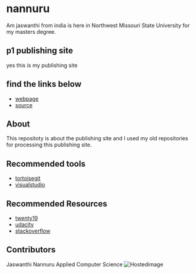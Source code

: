 # nannuru
Am jaswanthi from india is here in Northwest Missouri State University for my masters degree.
## p1 publishing site
yes this is my publishing site
## find the links below
- [webpage](https://github.com/JaswanthiNannuru)
- [source](https://github.com/JaswanthiNannuru/working-with-markdown)
## About
This repositoty is about the publishing site and I used my old repositories for processing this publishing site.
## Recommended tools
- [tortoisegit](https://tortoisegit.org/)
- [visualstudio](https://code.visualstudio.com/)
## Recommended Resources
- [twenty19](http://www.twenty19.com/)
- [udacity](https://www.udacity.com/)
- [stackoverflow](https://stackoverflow.com/)
## Contributors
Jaswanthi Nannuru
Applied Computer Science
![Hostedimage](https://upload.wikimedia.org/wikipedia/commons/5/5e/Authentic_Worcester-made_smiley_face%2C_Harvey_Ball.jpg)
